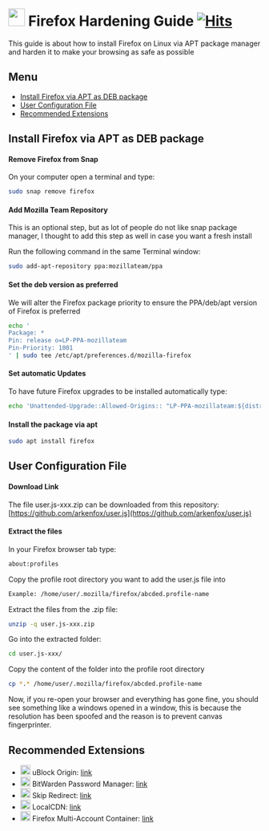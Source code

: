 # <img src="https://user-images.githubusercontent.com/114076168/199189876-ff5f49f8-975d-43fd-b040-9bee0b25f323.png" width="33" height="35"> Firefox Hardening Guide [![Hits](https://hits.seeyoufarm.com/api/count/incr/badge.svg?url=https%3A%2F%2Fgithub.com%2Fp4privacy%2Ffirefox-hardening&count_bg=%230000ff&title_bg=%23555555&icon=&icon_color=%23E7E7E7&title=hits&edge_flat=false)](https://hits.seeyoufarm.com)

This guide is about how to install Firefox on Linux via APT package manager and harden it to make your browsing as safe as possible

## Menu

* [Install Firefox via APT as DEB package](#install-firefox-via-apt-as-deb-package)
* [User Configuration File](#user-configuration-file)
* [Recommended Extensions](#recommended-extensions)

## Install Firefox via APT as DEB package

#### Remove Firefox from Snap

On your computer open a terminal and type:
```bash
sudo snap remove firefox
```

#### Add Mozilla Team Repository

This is an optional step, but as lot of people do not like snap package manager, I thought to add this step as well in case you want a fresh install

Run the following command in the same Terminal window:
```bash
sudo add-apt-repository ppa:mozillateam/ppa
```

#### Set the deb version as preferred

We will alter the Firefox package priority to ensure the PPA/deb/apt version of Firefox is preferred
```bash
echo '
Package: *
Pin: release o=LP-PPA-mozillateam
Pin-Priority: 1001
' | sudo tee /etc/apt/preferences.d/mozilla-firefox
```

#### Set automatic Updates

To have future Firefox upgrades to be installed automatically type:
```bash
echo 'Unattended-Upgrade::Allowed-Origins:: "LP-PPA-mozillateam:${distro_codename}";' | sudo tee /etc/apt/apt.conf.d/51unattended-upgrades-firefox
```

#### Install the package via apt
```bash
sudo apt install firefox
```

## User Configuration File

#### Download Link

The file user.js-xxx.zip can be downloaded from this repository: [https://github.com/arkenfox/user.js](https://github.com/arkenfox/user.js)

#### Extract the files

In your Firefox browser tab type:
```bash
about:profiles
```

Copy the profile root directory you want to add the user.js file into
```bash
Example: /home/user/.mozilla/firefox/abcded.profile-name
```

Extract the files from the .zip file:
```bash
unzip -q user.js-xxx.zip
```

Go into the extracted folder:
```bash
cd user.js-xxx/
```
Copy the content of the folder into the profile root directory
```bash
cp *.* /home/user/.mozilla/firefox/abcded.profile-name
```
Now, if you re-open your browser and everything has gone fine, you should see something like a windows opened in a window, this is because the resolution has been spoofed and the reason is to prevent canvas fingerprinter.


## Recommended Extensions

- <img src="https://user-images.githubusercontent.com/114076168/199192811-6b6bed17-2af7-49ea-9cad-0e49dfafeaae.png" width="20" height="20"> uBlock Origin: [link](https://addons.mozilla.org/en-US/firefox/addon/ublock-origin/?utm_source=addons.mozilla.org&utm_medium=referral&utm_content=search)
- <img src="https://user-images.githubusercontent.com/114076168/199192844-f0a42bbd-8d9a-47fc-9f8f-8cc0cc111db4.png" width="20" height="20"> BitWarden Password Manager: [link](https://addons.mozilla.org/en-US/firefox/addon/bitwarden-password-manager/)
- <img src="https://user-images.githubusercontent.com/114076168/199192916-00b00905-273c-4d4c-bfa6-e20bd38929fc.png" width="20" height="20"> Skip Redirect: [link](https://addons.mozilla.org/en-US/firefox/addon/skip-redirect/?utm_source=addons.mozilla.org&utm_medium=referral&utm_content=search)
- <img src="https://user-images.githubusercontent.com/114076168/199192958-a7f47ee3-96e0-48ca-b18a-1cbe52f0e1cb.png" width="20" height="20"> LocalCDN: [link](https://addons.mozilla.org/en-US/firefox/addon/localcdn-fork-of-decentraleyes/?utm_source=addons.mozilla.org&utm_medium=referral&utm_content=search)
- <img src="https://user-images.githubusercontent.com/114076168/199193068-5af38361-5d44-496e-94a2-3c88603c54f1.png" width="20" height="20"> Firefox Multi-Account Container: [link](https://addons.mozilla.org/en-US/firefox/addon/localcdn-fork-of-decentraleyes/?utm_source=addons.mozilla.org&utm_medium=referral&utm_content=search)
